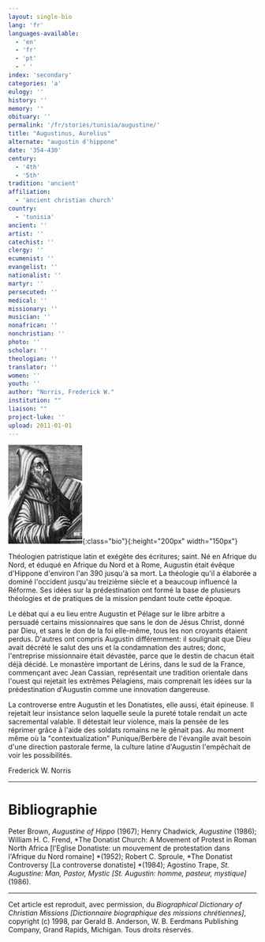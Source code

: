 ```yaml
---
layout: single-bio
lang: 'fr'
languages-available:
  - 'en'
  - 'fr'
  - 'pt'
  - ' '
index: 'secondary'
categories: 'a'
eulogy: ''
history: ''
memory: ''
obituary: ''
permalink: '/fr/stories/tunisia/augustine/'
title: "Augustinus, Aurelius"
alternate: "augustin d'hippone"
date: '354-430'
century:
  - '4th'
  - '5th'
tradition: 'ancient'
affiliation:
  - 'ancient christian church'
country:
  - 'tunisia'
ancient: ''
artist: ''
catechist: ''
clergy: ''
ecumenist: ''
evangelist: ''
nationalist: ''
martyr: ''
persecuted: ''
medical: ''
missionary: ''
musician: ''
nonafrican: ''
nonchristian: ''
photo: ''
scholar: ''
theologian: ''
translator: ''
women: ''
youth: ''
author: "Norris, Frederick W."
institution: ""
liaison: ""
project-luke: ''
upload: 2011-01-01
---
```


![image](/images/bio-pics/tunisia/augustine/augustine.jpg){:class="bio"}{:height="200px" width="150px"}

Théologien patristique latin et exégète des écritures; saint. Né en Afrique du Nord, et éduqué en Afrique du Nord et à Rome, Augustin était évêque d'Hippone d'environ l'an 390 jusqu'à sa mort. La théologie qu'il a élaborée a dominé l'occident jusqu'au treizième siècle et a beaucoup influencé la Réforme. Ses idées sur la prédestination ont formé la base de plusieurs théologies et de pratiques de la mission pendant toute cette époque.

Le débat qui a eu lieu entre Augustin et Pélage sur le libre arbitre a persuadé certains missionnaires que sans le don de Jésus Christ, donné par Dieu, et sans le don de la foi elle-même, tous les non croyants étaient perdus. D'autres ont compris Augustin différemment: il soulignait que Dieu avait décrété le salut des uns et la condamnation des autres; donc, l'entreprise missionnaire était dévastée, parce que le destin de chacun était déjà décidé. Le monastère important de Lérins, dans le sud de la France, commençant avec Jean Cassian, représentait une tradition orientale dans l'ouest qui rejetait les extrêmes Pélagiens, mais comprenait les idées sur la prédestination d'Augustin comme une innovation dangereuse.

La controverse entre Augustin et les Donatistes, elle aussi, était épineuse. Il rejetait leur insistance selon laquelle seule la pureté totale rendait un acte sacremental valable. Il détestait leur violence, mais la pensée de les réprimer grâce à l'aide des soldats romains ne le gênait pas. Au moment même où la "contextualization" Punique/Berbère de l'évangile avait besoin d'une direction pastorale ferme, la culture latine d'Augustin l'empêchait de voir les possibilités.

Frederick W. Norris

---

# Bibliographie

Peter Brown, *Augustine of Hippo* (1967);  Henry Chadwick, *Augustine* (1986); William H. C. Frend, *The Donatist Church: A Movement of Protest in Roman North Africa [l'Eglise Donatiste: un mouvement de protestation dans l'Afrique du Nord romaine] *(1952); Robert C. Sproule, *The Donatist Controversy [La controverse donatiste] *(1984); Agostino Trape, *St. Augustine: Man, Pastor, Mystic [St. Augustin: homme, pasteur, mystique]* (1986).

---

Cet article est reproduit, avec permission, du *Biographical Dictionary of Christian Missions [Dictionnaire biographique des missions chrétiennes]*, copyright (c) 1998, par Gerald B. Anderson, W. B. Eerdmans Publishing Company, Grand Rapids, Michigan. Tous droits réservés.